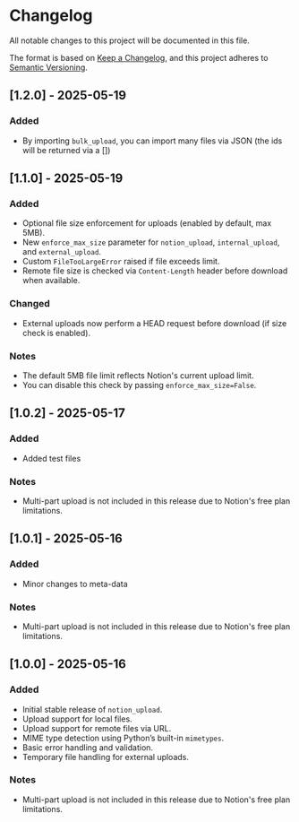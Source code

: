 # Changelog

All notable changes to this project will be documented in this file.

The format is based on [Keep a Changelog](https://keepachangelog.com/en/1.0.0/),
and this project adheres to [Semantic Versioning](https://semver.org/spec/v2.0.0.html).
## [1.2.0] - 2025-05-19

### Added
- By importing `bulk_upload`, you can import many files via JSON (the ids will be returned via a [])

## [1.1.0] - 2025-05-19

### Added
- Optional file size enforcement for uploads (enabled by default, max 5MB).
- New `enforce_max_size` parameter for `notion_upload`, `internal_upload`, and `external_upload`.
- Custom `FileTooLargeError` raised if file exceeds limit.
- Remote file size is checked via `Content-Length` header before download when available.

### Changed
- External uploads now perform a HEAD request before download (if size check is enabled).

### Notes
- The default 5MB file limit reflects Notion's current upload limit.
- You can disable this check by passing `enforce_max_size=False`.


## [1.0.2] - 2025-05-17

### Added
* Added test files

### Notes
* Multi-part upload is not included in this release due to Notion's free plan limitations.



## [1.0.1] - 2025-05-16

### Added
* Minor changes to meta-data

### Notes
* Multi-part upload is not included in this release due to Notion's free plan limitations.

## [1.0.0] - 2025-05-16

### Added

* Initial stable release of `notion_upload`.
* Upload support for local files.
* Upload support for remote files via URL.
* MIME type detection using Python’s built-in `mimetypes`.
* Basic error handling and validation.
* Temporary file handling for external uploads.

### Notes

* Multi-part upload is not included in this release due to Notion's free plan limitations.